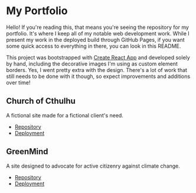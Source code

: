 # My Portfolio

Hello! If you're reading this, that means you're seeing the repository for my portfolio. It's where I keep all of my notable web development work. While I present my work in the deployed build through GitHub Pages, if you want some quick access to everything in there, you can look in this README.

This project was bootstrapped with [Create React App](https://github.com/facebook/create-react-app) and developed solely by hand, including the decorative images I'm using as custom element borders. Yes, I went pretty extra with the design. There's a lot of work that still needs to be done with it though, so expect improvements and additions over time!

## Church of Cthulhu
A fictional site made for a fictional client's need.
* [Repository](https://github.com/Inkshriek/Church-of-Cthulhu)
* [Deployment](https://inkshriek.github.io/Church-of-Cthulhu/)

## GreenMind
A site designed to advocate for active citizenry against climate change.
* [Repository](https://github.com/Inkshriek/GreenMind)
* [Deployment](https://students.cah.ucf.edu/~no518143/greenmind/)
